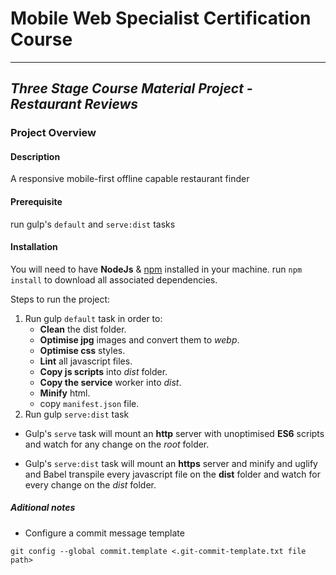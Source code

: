 # Mobile Web Specialist Certification Course
---
## _Three Stage Course Material Project - Restaurant Reviews_

### Project Overview

#### Description
A responsive mobile-first offline capable restaurant finder

#### Prerequisite
run gulp's `default` and `serve:dist` tasks

#### Installation
 You will need to have **NodeJs** & [npm](https://nodejs.org/en/) installed in your machine.
 run `npm install` to download all associated dependencies.

Steps to run the project:

1. Run gulp `default` task in order to:
    * __Clean__ the dist folder.
    * __Optimise jpg__ images and convert them to _webp_.
    * __Optimise css__ styles.
    * __Lint__ all javascript files.
    * __Copy js scripts__ into _dist_ folder.
    * __Copy the service__ worker into _dist_.
    * __Minify__ html.
    * copy `manifest.json` file.
2. Run gulp `serve:dist` task

* Gulp's `serve` task will mount an **http** server with unoptimised **ES6** scripts and watch for any change on the _root_ folder.

* Gulp's `serve:dist` task will mount an **https** server and minify and uglify and Babel transpile every javascript file on the **dist** folder and watch for every change on the _dist_ folder.

##### Aditional notes

* Configure a commit message template 

`git config --global commit.template <.git-commit-template.txt file path>`
